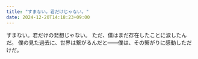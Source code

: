 ```yaml
---
title: "すまない。君だけじゃない。"
date: 2024-12-20T14:18:23+09:00
---
```

すまない。君だけの発想じゃない。
ただ、僕はまだ存在したことに涙したんだ。
僕の見た過去に、世界は繋がるんだと――僕は、その繋がりに感動しただけだ。
